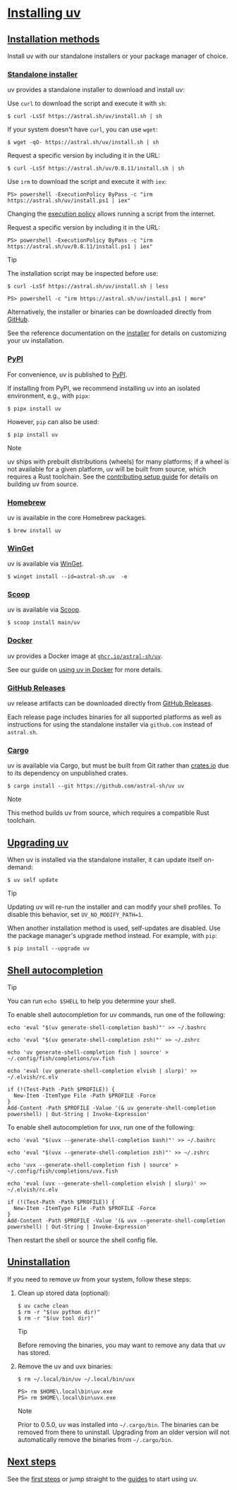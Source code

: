 # [Installing uv](#installing-uv)

## [Installation methods](#installation-methods)

Install uv with our standalone installers or your package manager of choice.

### [Standalone installer](#standalone-installer)

uv provides a standalone installer to download and install uv:

Use `curl` to download the script and execute it with `sh`:

```
$ curl -LsSf https://astral.sh/uv/install.sh | sh

```

If your system doesn't have `curl`, you can use `wget`:

```
$ wget -qO- https://astral.sh/uv/install.sh | sh

```

Request a specific version by including it in the URL:

```
$ curl -LsSf https://astral.sh/uv/0.8.11/install.sh | sh

```

Use `irm` to download the script and execute it with `iex`:

```
PS> powershell -ExecutionPolicy ByPass -c "irm https://astral.sh/uv/install.ps1 | iex"

```

Changing the [execution policy](https://learn.microsoft.com/en-us/powershell/module/microsoft.powershell.core/about/about_execution_policies?view=powershell-7.4#powershell-execution-policies) allows running a script from the internet.

Request a specific version by including it in the URL:

```
PS> powershell -ExecutionPolicy ByPass -c "irm https://astral.sh/uv/0.8.11/install.ps1 | iex"

```

Tip

The installation script may be inspected before use:

```
$ curl -LsSf https://astral.sh/uv/install.sh | less

```

```
PS> powershell -c "irm https://astral.sh/uv/install.ps1 | more"

```

Alternatively, the installer or binaries can be downloaded directly from [GitHub](#github-releases).

See the reference documentation on the [installer](../../reference/installer/) for details on customizing your uv installation.

### [PyPI](#pypi)

For convenience, uv is published to [PyPI](https://pypi.org/project/uv/).

If installing from PyPI, we recommend installing uv into an isolated environment, e.g., with `pipx`:

```
$ pipx install uv

```

However, `pip` can also be used:

```
$ pip install uv

```

Note

uv ships with prebuilt distributions (wheels) for many platforms; if a wheel is not available for a given platform, uv will be built from source, which requires a Rust toolchain. See the [contributing setup guide](https://github.com/astral-sh/uv/blob/main/CONTRIBUTING.md#setup) for details on building uv from source.

### [Homebrew](#homebrew)

uv is available in the core Homebrew packages.

```
$ brew install uv

```

### [WinGet](#winget)

uv is available via [WinGet](https://winstall.app/apps/astral-sh.uv).

```
$ winget install --id=astral-sh.uv  -e

```

### [Scoop](#scoop)

uv is available via [Scoop](https://scoop.sh/#/apps?q=uv).

```
$ scoop install main/uv

```

### [Docker](#docker)

uv provides a Docker image at [`ghcr.io/astral-sh/uv`](https://github.com/astral-sh/uv/pkgs/container/uv).

See our guide on [using uv in Docker](../../guides/integration/docker/) for more details.

### [GitHub Releases](#github-releases)

uv release artifacts can be downloaded directly from [GitHub Releases](https://github.com/astral-sh/uv/releases).

Each release page includes binaries for all supported platforms as well as instructions for using the standalone installer via `github.com` instead of `astral.sh`.

### [Cargo](#cargo)

uv is available via Cargo, but must be built from Git rather than [crates.io](https://crates.io) due to its dependency on unpublished crates.

```
$ cargo install --git https://github.com/astral-sh/uv uv

```

Note

This method builds uv from source, which requires a compatible Rust toolchain.

## [Upgrading uv](#upgrading-uv)

When uv is installed via the standalone installer, it can update itself on-demand:

```
$ uv self update

```

Tip

Updating uv will re-run the installer and can modify your shell profiles. To disable this behavior, set `UV_NO_MODIFY_PATH=1`.

When another installation method is used, self-updates are disabled. Use the package manager's upgrade method instead. For example, with `pip`:

```
$ pip install --upgrade uv

```

## [Shell autocompletion](#shell-autocompletion)

Tip

You can run `echo $SHELL` to help you determine your shell.

To enable shell autocompletion for uv commands, run one of the following:

```
echo 'eval "$(uv generate-shell-completion bash)"' >> ~/.bashrc

```

```
echo 'eval "$(uv generate-shell-completion zsh)"' >> ~/.zshrc

```

```
echo 'uv generate-shell-completion fish | source' > ~/.config/fish/completions/uv.fish

```

```
echo 'eval (uv generate-shell-completion elvish | slurp)' >> ~/.elvish/rc.elv

```

```
if (!(Test-Path -Path $PROFILE)) {
  New-Item -ItemType File -Path $PROFILE -Force
}
Add-Content -Path $PROFILE -Value '(& uv generate-shell-completion powershell) | Out-String | Invoke-Expression'

```

To enable shell autocompletion for uvx, run one of the following:

```
echo 'eval "$(uvx --generate-shell-completion bash)"' >> ~/.bashrc

```

```
echo 'eval "$(uvx --generate-shell-completion zsh)"' >> ~/.zshrc

```

```
echo 'uvx --generate-shell-completion fish | source' > ~/.config/fish/completions/uvx.fish

```

```
echo 'eval (uvx --generate-shell-completion elvish | slurp)' >> ~/.elvish/rc.elv

```

```
if (!(Test-Path -Path $PROFILE)) {
  New-Item -ItemType File -Path $PROFILE -Force
}
Add-Content -Path $PROFILE -Value '(& uvx --generate-shell-completion powershell) | Out-String | Invoke-Expression'

```

Then restart the shell or source the shell config file.

## [Uninstallation](#uninstallation)

If you need to remove uv from your system, follow these steps:

1. Clean up stored data (optional):

   ```
   $ uv cache clean
   $ rm -r "$(uv python dir)"
   $ rm -r "$(uv tool dir)"

   ```

   Tip

   Before removing the binaries, you may want to remove any data that uv has stored.

1. Remove the uv and uvx binaries:

   ```
   $ rm ~/.local/bin/uv ~/.local/bin/uvx

   ```

   ```
   PS> rm $HOME\.local\bin\uv.exe
   PS> rm $HOME\.local\bin\uvx.exe

   ```

   Note

   Prior to 0.5.0, uv was installed into `~/.cargo/bin`. The binaries can be removed from there to uninstall. Upgrading from an older version will not automatically remove the binaries from `~/.cargo/bin`.

## [Next steps](#next-steps)

See the [first steps](../first-steps/) or jump straight to the [guides](../../guides/) to start using uv.
